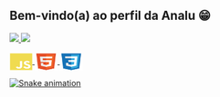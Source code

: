 ## Bem-vindo(a) ao perfil da Analu 😁

 <div>
   <a href="https://github.com/luizaalcm">
   <img height="150em" src="https://github-readme-stats.vercel.app/api?username=luizaalcm&show_icons=true&theme=tokyonight&include_all_commits=true&count_private=true"/>
   <img height="150em" src="https://github-readme-stats.vercel.app/api/top-langs/?username=luizaalcm&layout=compact&langs_count=6&theme=tokyonight"/>

</div>
<div style="display: inline_block"><br>
  <img align="center" alt="Js" height="30" width="40" src="https://raw.githubusercontent.com/devicons/devicon/master/icons/javascript/javascript-plain.svg">
  <img align="center" alt="HTML" height="30" width="40" src="https://raw.githubusercontent.com/devicons/devicon/master/icons/html5/html5-original.svg">
  <img align="center" alt="CSS" height="30" width="40" src="https://raw.githubusercontent.com/devicons/devicon/master/icons/css3/css3-original.svg">
</div>
 

 
<div> 
  
 
  ![Snake animation](https://github.com/devemdobro/devemdobro/blob/output/github-contribution-grid-snake.svg)

</div>
